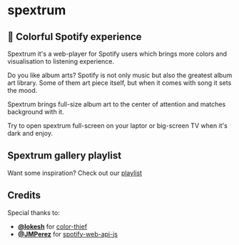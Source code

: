 spextrum
======
## 🌈 Colorful Spotify experience

Spextrum it's a web-player for Spotify users which brings more colors and visualisation to listening experience.

Do you like album arts? Spotify is not only music but also the greatest album art library. Some of them art piece itself, but when it comes with song it sets the mood.

Spextrum brings full-size album art to the center of attention and matches background with it.

Try to open spextrum full-screen on your laptor or big-screen TV when it's dark and enjoy.

## Spextrum gallery playlist
Want some inspiration? Check out our [playlist](https://open.spotify.com/user/1298409056/playlist/7cdIt8iiiPYSo7jxc70yDB?si=lBZPMGMnSXO_8KtRZnvXHg)

## Credits
Special thanks to:
- **[@lokesh](https://github.com/lokesh)** for [color-thief](https://github.com/lokesh/color-thief)
- **[@JMPerez](https://github.com/JMPerez)** for [spotify-web-api-js](https://github.com/JMPerez/spotify-web-api-js)
